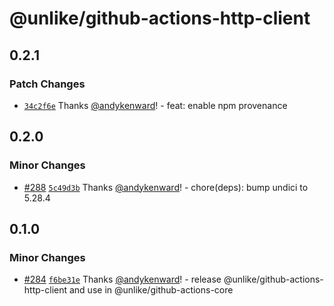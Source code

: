 # @unlike/github-actions-http-client

## 0.2.1

### Patch Changes

- [`34c2f6e`](https://github.com/unlike-ltd/github-actions-toolkit/commit/34c2f6e4196180b2c6d29d9cbb94bcc0b3f77133) Thanks [@andykenward](https://github.com/andykenward)! - feat: enable npm provenance

## 0.2.0

### Minor Changes

- [#288](https://github.com/unlike-ltd/github-actions-toolkit/pull/288) [`5c49d3b`](https://github.com/unlike-ltd/github-actions-toolkit/commit/5c49d3b5b8f5e6117e87a8cc3815735d6ed0d682) Thanks [@andykenward](https://github.com/andykenward)! - chore(deps): bump undici to 5.28.4

## 0.1.0

### Minor Changes

- [#284](https://github.com/unlike-ltd/github-actions-toolkit/pull/284) [`f6be31e`](https://github.com/unlike-ltd/github-actions-toolkit/commit/f6be31e27bb10b8395013df89f34ca82c53f23e3) Thanks [@andykenward](https://github.com/andykenward)! - release @unlike/github-actions-http-client and use in @unlike/github-actions-core
